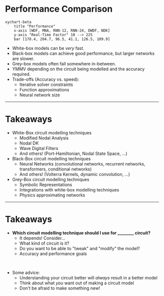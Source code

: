 # Performance Comparison

<div grid="~ cols-2 gap-4">
<div>

```mermaid {scale: 0.6}
xychart-beta
    title "Performance"
    x-axis [WDF, MNA, RNN-12, RNN-24, DWDF, NDK]
    y-axis "Real-Time Factor" 10 --> 225
    bar [178.4, 204.7, 96.5, 41.1, 126.5, 109.9]
```

</div>
<div>
<v-clicks depth="2">

- White-box models can be _very_ fast.
- Black-box models can achieve good performance, but larger networks are slower.
- Grey-box models often fall somewhere in-between.
- YMMV depending on the circuit being modelled and the accuracy required.
- Trade-offs (Accuracy vs. speed):
  - Iterative solver constraints
  - Function approximations
  - Neural network size

</v-clicks>
</div>
</div>

---

# Takeaways

<v-clicks depth="2">

- White-Box circuit modelling techniques
  - Modified Nodal Analysis
  - Nodal DK
  - Wave Digital Filters
  - And others! (Port-Hamiltonian, Nodal State Space, ...)
- Black-Box circuit modelling techniques
  - Neural Networks (convolutional networks, recurrent networks, transformers, conditional networks)
  - And others! (Volterra Kernels, dynamic convolution, ...)
- Grey-Box circuit modelling techniques
  - Symbolic Representations
  - Integrations with white-box modelling techniques
  - Physics approximating networks

</v-clicks>

---

# Takeaways

<v-clicks depth="3">

- **Which circuit modelling technique should I use for ________ circuit?**
  - It depends! Consider...
  - What kind of circuit is it?
  - Do you want to be able to "tweak" and "modify" the model?
  - Accuracy and performance goals

</v-clicks>
<br/>
<v-clicks depth="3">


- Some advice:
  - Understanding your circuit better will _always_ result in a better model
  - Think about what _you_ want out of making a circuit model
  - Don't be afraid to make something new!

</v-clicks>
